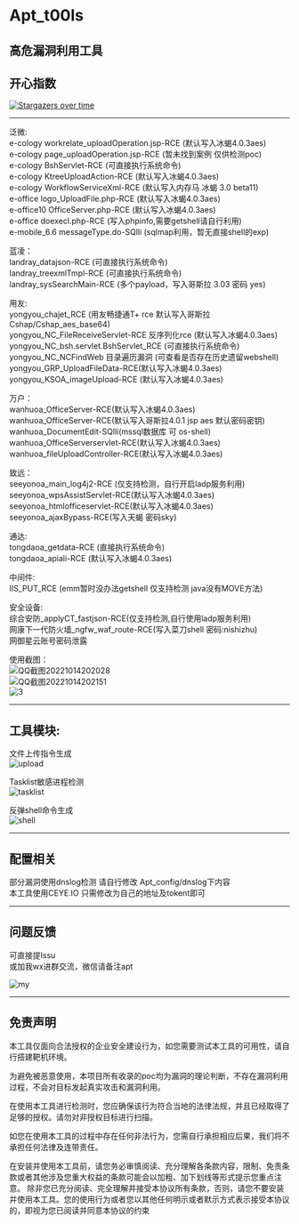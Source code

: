 # Apt_t00ls
高危漏洞利用工具
---  

## 开心指数

[![Stargazers over time](https://starchart.cc/White-hua/Apt_t00ls.svg)](https://starchart.cc/White-hua/Apt_t00ls)

---
泛微:  
e-cology workrelate_uploadOperation.jsp-RCE (默认写入冰蝎4.0.3aes)  
e-cology page_uploadOperation.jsp-RCE (暂未找到案例 仅供检测poc)  
e-cology BshServlet-RCE (可直接执行系统命令)  
e-cology KtreeUploadAction-RCE (默认写入冰蝎4.0.3aes)  
e-cology WorkflowServiceXml-RCE (默认写入内存马 冰蝎 3.0 beta11)  
e-office logo_UploadFile.php-RCE (默认写入冰蝎4.0.3aes)  
e-office10 OfficeServer.php-RCE (默认写入冰蝎4.0.3aes)  
e-office doexecl.php-RCE (写入phpinfo,需要getshell请自行利用)  
e-mobile_6.6 messageType.do-SQlli (sqlmap利用，暂无直接shell的exp)  

蓝凌：  
landray_datajson-RCE (可直接执行系统命令)  
landray_treexmlTmpl-RCE (可直接执行系统命令)  
landray_sysSearchMain-RCE (多个payload，写入哥斯拉 3.03 密码 yes)  

用友:  
yongyou_chajet_RCE (用友畅捷通T+ rce 默认写入哥斯拉 Cshap/Cshap_aes_base64)  
yongyou_NC_FileReceiveServlet-RCE 反序列化rce (默认写入冰蝎4.0.3aes)  
yongyou_NC_bsh.servlet.BshServlet_RCE (可直接执行系统命令)  
yongyou_NC_NCFindWeb 目录遍历漏洞 (可查看是否存在历史遗留webshell)  
yongyou_GRP_UploadFileData-RCE(默认写入冰蝎4.0.3aes)  
yongyou_KSOA_imageUpload-RCE (默认写入冰蝎4.0.3aes)  

万户：  
wanhuoa_OfficeServer-RCE(默认写入冰蝎4.0.3aes)    
wanhuoa_OfficeServer-RCE(默认写入哥斯拉4.0.1 jsp aes 默认密码密钥)  
wanhuoa_DocumentEdit-SQlli(mssql数据库 可 os-shell)  
wanhuoa_OfficeServerservlet-RCE(默认写入冰蝎4.0.3aes)  
wanhuoa_fileUploadController-RCE(默认写入冰蝎4.0.3aes)  

致远：  
seeyonoa_main_log4j2-RCE (仅支持检测，自行开启ladp服务利用)  
seeyonoa_wpsAssistServlet-RCE(默认写入冰蝎4.0.3aes)  
seeyonoa_htmlofficeservlet-RCE(默认写入冰蝎4.0.3aes)  
seeyonoa_ajaxBypass-RCE(写入天蝎 密码sky)  
  
通达:  
tongdaoa_getdata-RCE (直接执行系统命令)  
tongdaoa_apiali-RCE (默认写入冰蝎4.0.3aes)  
  
中间件:  
IIS_PUT_RCE (emm暂时没办法getshell  仅支持检测 java没有MOVE方法)  

安全设备:  
综合安防_applyCT_fastjson-RCE(仅支持检测,自行使用ladp服务利用)  
网康下一代防火墙_ngfw_waf_route-RCE(写入菜刀shell 密码:nishizhu)  
网御星云账号密码泄露  
  
使用截图：  
![QQ截图20221014202028](https://user-images.githubusercontent.com/100954709/195846430-84bfff61-2c7b-4027-abcc-76d5910b76e4.png)  
![QQ截图20221014202151](https://user-images.githubusercontent.com/100954709/195846449-cbf2d0c2-e0f6-4567-b0d4-d9ead527d459.png)  
![3](https://user-images.githubusercontent.com/100954709/193958439-cdaf1a64-55f4-4afb-9a44-cfec5e237208.png)  
  
---
## 工具模块:  

文件上传指令生成  
 ![upload](https://user-images.githubusercontent.com/100954709/195846198-3133fd70-3849-4dfe-862c-c42dd865b214.png)  


Tasklist敏感进程检测  
![tasklist](https://user-images.githubusercontent.com/100954709/195846255-b06e35e9-718b-4b69-a203-cadb88338858.png)  
  
反弹shell命令生成  
![shell](https://user-images.githubusercontent.com/100954709/195846331-474bdd57-ef97-45a5-b872-5b39de592c70.png)


---
## 配置相关  

部分漏洞使用dnslog检测  请自行修改 Apt_config/dnslog下内容  
本工具使用CEYE.IO   只需修改为自己的地址及tokent即可  

---
## 问题反馈
可直接提Issu  
或加我wx进群交流，微信请备注apt  
  
![my](https://user-images.githubusercontent.com/100954709/193801691-df73fec6-284a-450a-943a-09fe023bcde0.png)  

---
## 免责声明
本工具仅面向合法授权的企业安全建设行为，如您需要测试本工具的可用性，请自行搭建靶机环境。

为避免被恶意使用，本项目所有收录的poc均为漏洞的理论判断，不存在漏洞利用过程，不会对目标发起真实攻击和漏洞利用。

在使用本工具进行检测时，您应确保该行为符合当地的法律法规，并且已经取得了足够的授权。请勿对非授权目标进行扫描。

如您在使用本工具的过程中存在任何非法行为，您需自行承担相应后果，我们将不承担任何法律及连带责任。

在安装并使用本工具前，请您务必审慎阅读、充分理解各条款内容，限制、免责条款或者其他涉及您重大权益的条款可能会以加粗、加下划线等形式提示您重点注意。 除非您已充分阅读、完全理解并接受本协议所有条款，否则，请您不要安装并使用本工具。您的使用行为或者您以其他任何明示或者默示方式表示接受本协议的，即视为您已阅读并同意本协议的约束


